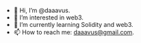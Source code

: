 - 👋 Hi, I’m @daaavus.
- 👀 I’m interested in web3.
- 🌱 I’m currently learning Solidity and web3.
- 📫 How to reach me: daaavus@gmail.com.

<!---
daaavus/daaavus is a ✨ special ✨ repository because its `README.md` (this file) appears on your GitHub profile.
You can click the Preview link to take a look at your changes.
--->

